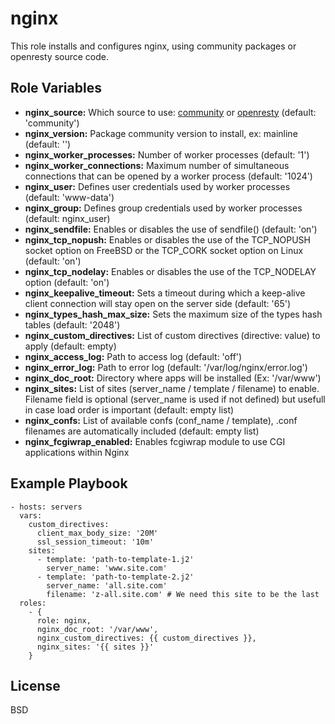 nginx
=====

This role installs and configures nginx, using community packages or openresty source code.

Role Variables
--------------

* **nginx_source:** Which source to use: [community](http://nginx.org) or [openresty](http://openresty.org/) (default: 'community')
* **nginx_version:** Package community version to install, ex: mainline (default: '')
* **nginx_worker_processes:** Number of worker processes (default: '1')
* **nginx_worker_connections:** Maximum number of simultaneous connections that can be opened by a worker process (default: '1024')
* **nginx_user:** Defines user credentials used by worker processes (default: 'www-data')
* **nginx_group:** Defines group credentials used by worker processes (default: nginx_user)
* **nginx_sendfile:** Enables or disables the use of sendfile() (default: 'on')
* **nginx_tcp_nopush:** Enables or disables the use of the TCP_NOPUSH socket option on FreeBSD or the TCP_CORK socket option on Linux (default: 'on')
* **nginx_tcp_nodelay:** Enables or disables the use of the TCP_NODELAY option (default: 'on')
* **nginx_keepalive_timeout:** Sets a timeout during which a keep-alive client connection will stay open on the server side (default: '65')
* **nginx_types_hash_max_size:** Sets the maximum size of the types hash tables (default: '2048')
* **nginx_custom_directives:** List of custom directives (directive: value) to apply (default: empty)
* **nginx_access_log:** Path to access log (default: 'off')
* **nginx_error_log:** Path to error log (default: '/var/log/nginx/error.log')
* **nginx_doc_root:** Directory where apps will be installed (Ex: '/var/www')
* **nginx_sites:** List of sites (server_name / template / filename) to enable. Filename field is optional (server_name is used if not defined) but usefull in case load order is important (default: empty list)
* **nginx_confs:** List of available confs (conf_name / template), .conf filenames are automatically included (default: empty list)
* **nginx_fcgiwrap_enabled:** Enables fcgiwrap module to use CGI applications within Nginx

Example Playbook
----------------

    - hosts: servers
      vars:
        custom_directives:
          client_max_body_size: '20M'
          ssl_session_timeout: '10m'
        sites:
          - template: 'path-to-template-1.j2'
            server_name: 'www.site.com'
          - template: 'path-to-template-2.j2'
            server_name: 'all.site.com'
            filename: 'z-all.site.com' # We need this site to be the last
      roles:
        - { 
          role: nginx,
          nginx_doc_root: '/var/www',
          nginx_custom_directives: {{ custom_directives }},
          nginx_sites: '{{ sites }}'
        }

License
-------

BSD
